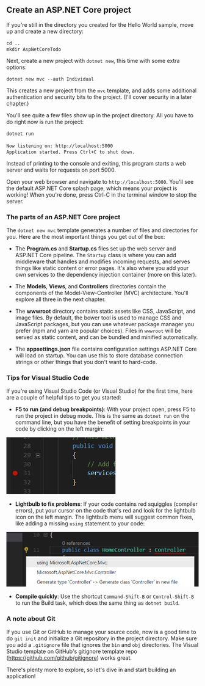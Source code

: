 ## Create an ASP.NET Core project
If you're still in the directory you created for the Hello World sample, move up and create a new directory:

```
cd ..
mkdir AspNetCoreTodo
```

Next, create a new project with `dotnet new`, this time with some extra options:

```
dotnet new mvc --auth Individual
```

This creates a new project from the `mvc` template, and adds some additional authentication and security bits to the project. (I'll cover security in a later chapter.)

You'll see quite a few files show up in the project directory. All you have to do right now is run the project:

```
dotnet run

Now listening on: http://localhost:5000
Application started. Press Ctrl+C to shut down.
```

Instead of printing to the console and exiting, this program starts a web server and waits for requests on port 5000.

Open your web browser and navigate to `http://localhost:5000`. You'll see the default ASP.NET Core splash page, which means your project is working! When you're done, press Ctrl-C in the terminal window to stop the server.

### The parts of an ASP.NET Core project
The `dotnet new mvc` template generates a number of files and directories for you. Here are the most important things you get out of the box:

* The **Program.cs** and **Startup.cs** files set up the web server and ASP.NET Core pipeline. The `Startup` class is where you can add middleware that handles and modifies incoming requests, and serves things like static content or error pages. It's also where you add your own services to the dependency injection container (more on this later).

* The **Models**, **Views**, and **Controllers** directories contain the components of the Model-View-Controller (MVC) architecture. You'll explore all three in the next chapter.

* The **wwwroot** directory contains static assets like CSS, JavaScript, and image files. By default, the bower tool is used to manage CSS and JavaScript packages, but you can use whatever package manager you prefer (npm and yarn are popular choices). Files in `wwwroot` will be served as static content, and can be bundled and minified automatically.

* The **appsettings.json** file contains configuration settings ASP.NET Core will load on startup. You can use this to store database connection strings or other things that you don't want to hard-code.

### Tips for Visual Studio Code

If you're using Visual Studio Code (or Visual Studio) for the first time, here are a couple of helpful tips to get you started:

* **F5 to run (and debug breakpoints)**: With your project open, press F5 to run the project in debug mode. This is the same as `dotnet run` on the command line, but you have the benefit of setting breakpoints in your code by clicking on the left margin:

![Breakpoint in Visual Studio Code](breakpoint.png)

* **Lightbulb to fix problems**: If your code contains red squiggles (compiler errors), put your cursor on the code that's red and look for the lightbulb icon on the left margin. The lightbulb menu will suggest common fixes, like adding a missing `using` statement to your code:

![Lightbulb suggestions](lightbulb.png)

* **Compile quickly**: Use the shortcut `Command-Shift-B` or `Control-Shift-B` to run the Build task, which does the same thing as `dotnet build`.

### A note about Git

If you use Git or GitHub to manage your source code, now is a good time to do `git init` and initialize a Git repository in the project directory. Make sure you add a `.gitignore` file that ignores the `bin` and `obj` directories. The Visual Studio template on GitHub's gitignore template repo (https://github.com/github/gitignore) works great.

There's plenty more to explore, so let's dive in and start building an application!
